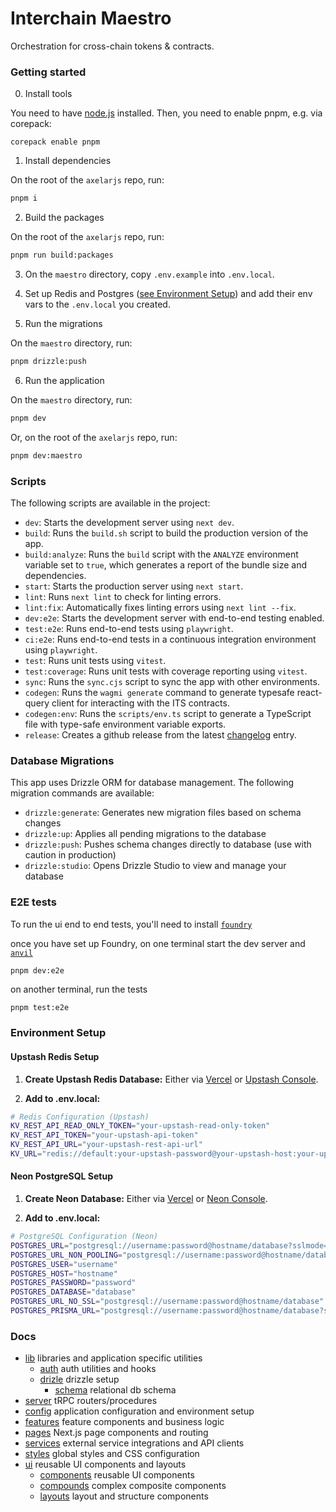 # Interchain Maestro

Orchestration for cross-chain tokens & contracts.

### Getting started

0. Install tools

You need to have [node.js](https://nodejs.org/en) installed. Then, you need to enable pnpm, e.g. via corepack:

```
corepack enable pnpm
```

1. Install dependencies

On the root of the `axelarjs` repo, run:
```bash
pnpm i
```

2. Build the packages

On the root of the `axelarjs` repo, run:
```bash
pnpm run build:packages
```

3. On the `maestro` directory, copy `.env.example` into `.env.local`.

4. Set up Redis and Postgres ([see Environment Setup](#environment-setup)) and add their env vars to the `.env.local` you created.

5. Run the migrations

On the `maestro` directory, run:

```bash
pnpm drizzle:push
```

6. Run the application

On the `maestro` directory, run:

```bash
pnpm dev
```

Or, on the root of the `axelarjs` repo, run:

```bash
pnpm dev:maestro
```

### Scripts

The following scripts are available in the project:

- `dev`: Starts the development server using `next dev`.
- `build`: Runs the `build.sh` script to build the production version of the app.
- `build:analyze`: Runs the `build` script with the `ANALYZE` environment variable set to `true`, which generates a report of the bundle size and dependencies.
- `start`: Starts the production server using `next start`.
- `lint`: Runs `next lint` to check for linting errors.
- `lint:fix`: Automatically fixes linting errors using `next lint --fix`.
- `dev:e2e`: Starts the development server with end-to-end testing enabled.
- `test:e2e`: Runs end-to-end tests using `playwright`.
- `ci:e2e`: Runs end-to-end tests in a continuous integration environment using `playwright`.
- `test`: Runs unit tests using `vitest`.
- `test:coverage`: Runs unit tests with coverage reporting using `vitest`.
- `sync`: Runs the `sync.cjs` script to sync the app with other environments.
- `codegen`: Runs the `wagmi generate` command to generate typesafe react-query client for interacting with the ITS contracts.
- `codegen:env`: Runs the `scripts/env.ts` script to generate a TypeScript file with type-safe environment variable exports.
- `release`: Creates a github release from the latest [changelog](/apps/maestro/CHANGELOG.md) entry.

### Database Migrations

This app uses Drizzle ORM for database management. The following migration commands are available:

- `drizzle:generate`: Generates new migration files based on schema changes
- `drizzle:up`: Applies all pending migrations to the database
- `drizzle:push`: Pushes schema changes directly to database (use with caution in production)
- `drizzle:studio`: Opens Drizzle Studio to view and manage your database

### E2E tests

To run the ui end to end tests, you'll need to install [`foundry`](https://getfoundry.sh/)

once you have set up Foundry, on one terminal start the dev server and [`anvil`](https://book.getfoundry.sh/anvil/)

```bash
pnpm dev:e2e
```

on another terminal, run the tests

```
pnpm test:e2e
```

### Environment Setup

#### Upstash Redis Setup

1. **Create Upstash Redis Database:**
   Either via [Vercel](https://vercel.com) or [Upstash Console](https://console.upstash.com/).

2. **Add to .env.local:**
```bash
# Redis Configuration (Upstash)
KV_REST_API_READ_ONLY_TOKEN="your-upstash-read-only-token"
KV_REST_API_TOKEN="your-upstash-api-token"
KV_REST_API_URL="your-upstash-rest-api-url"
KV_URL="redis://default:your-upstash-password@your-upstash-host:your-upstash-port"
```

#### Neon PostgreSQL Setup

1. **Create Neon Database:**
   Either via [Vercel](https://vercel.com) or [Neon Console](https://console.neon.tech/).

2. **Add to .env.local:**
```bash
# PostgreSQL Configuration (Neon)
POSTGRES_URL="postgresql://username:password@hostname/database?sslmode=require"
POSTGRES_URL_NON_POOLING="postgresql://username:password@hostname/database?sslmode=require"
POSTGRES_USER="username"
POSTGRES_HOST="hostname"
POSTGRES_PASSWORD="password"
POSTGRES_DATABASE="database"
POSTGRES_URL_NO_SSL="postgresql://username:password@hostname/database"
POSTGRES_PRISMA_URL="postgresql://username:password@hostname/database?sslmode=require"
```

### Docs

- [lib](/apps/maestro/src/lib/) libraries and application specific utilities
  - [auth](/apps/maestro/src/lib/auth) auth utilities and hooks
  - [drizle](/apps/maestro/src/lib/drizzle) drizzle setup
    - [schema](/apps/maestro/src/lib/drizzle/schema) relational db schema
- [server](/apps/maestro/src/server/) tRPC routers/procedures
- [config](/apps/maestro/src/config/) application configuration and environment setup
- [features](/apps/maestro/src/features/) feature components and business logic
- [pages](/apps/maestro/src/pages/) Next.js page components and routing
- [services](/apps/maestro/src/services/) external service integrations and API clients
- [styles](/apps/maestro/src/styles/) global styles and CSS configuration
- [ui](/apps/maestro/src/ui/) reusable UI components and layouts
  - [components](/apps/maestro/src/ui/components/) reusable UI components
  - [compounds](/apps/maestro/src/ui/compounds/) complex composite components
  - [layouts](/apps/maestro/src/ui/layouts/) layout and structure components
